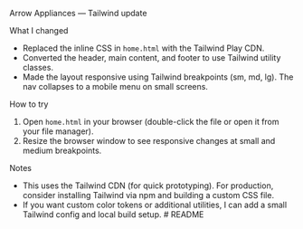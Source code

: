 Arrow Appliances — Tailwind update

What I changed

- Replaced the inline CSS in `home.html` with the Tailwind Play CDN.
- Converted the header, main content, and footer to use Tailwind utility classes.
- Made the layout responsive using Tailwind breakpoints (sm, md, lg). The nav collapses to a mobile menu on small screens.

How to try

1. Open `home.html` in your browser (double-click the file or open it from your file manager).
2. Resize the browser window to see responsive changes at small and medium breakpoints.

Notes

- This uses the Tailwind CDN (for quick prototyping). For production, consider installing Tailwind via npm and building a custom CSS file.
- If you want custom color tokens or additional utilities, I can add a small Tailwind config and local build setup.
#   R E A D M E  
 